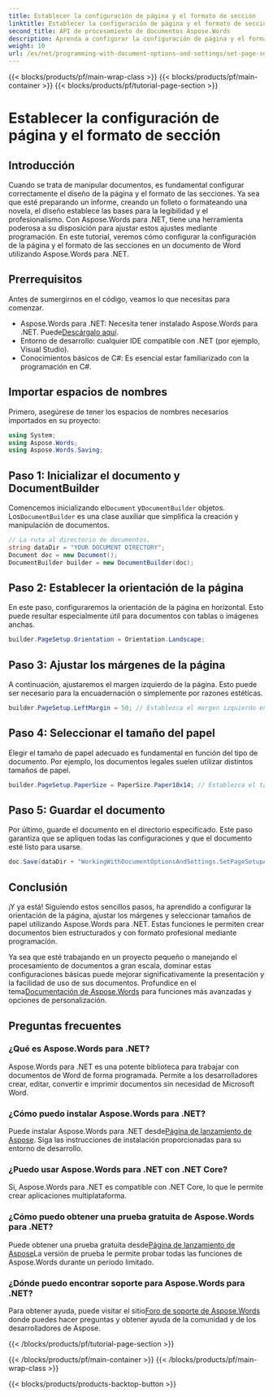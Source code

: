 ```yaml
---
title: Establecer la configuración de página y el formato de sección
linktitle: Establecer la configuración de página y el formato de sección
second_title: API de procesamiento de documentos Aspose.Words
description: Aprenda a configurar la configuración de página y el formato de sección en documentos de Word con Aspose.Words para .NET con nuestra guía paso a paso. Mejore la presentación de su documento sin esfuerzo.
weight: 10
url: /es/net/programming-with-document-options-and-settings/set-page-setup-and-section-formatting/
---
```


{{< blocks/products/pf/main-wrap-class >}}
{{< blocks/products/pf/main-container >}}
{{< blocks/products/pf/tutorial-page-section >}}

# Establecer la configuración de página y el formato de sección

## Introducción

Cuando se trata de manipular documentos, es fundamental configurar correctamente el diseño de la página y el formato de las secciones. Ya sea que esté preparando un informe, creando un folleto o formateando una novela, el diseño establece las bases para la legibilidad y el profesionalismo. Con Aspose.Words para .NET, tiene una herramienta poderosa a su disposición para ajustar estos ajustes mediante programación. En este tutorial, veremos cómo configurar la configuración de la página y el formato de las secciones en un documento de Word utilizando Aspose.Words para .NET.

## Prerrequisitos

Antes de sumergirnos en el código, veamos lo que necesitas para comenzar.

-  Aspose.Words para .NET: Necesita tener instalado Aspose.Words para .NET. Puede[Descárgalo aquí](https://releases.aspose.com/words/net/).
- Entorno de desarrollo: cualquier IDE compatible con .NET (por ejemplo, Visual Studio).
- Conocimientos básicos de C#: Es esencial estar familiarizado con la programación en C#.

## Importar espacios de nombres

Primero, asegúrese de tener los espacios de nombres necesarios importados en su proyecto:

```csharp
using System;
using Aspose.Words;
using Aspose.Words.Saving;
```

## Paso 1: Inicializar el documento y DocumentBuilder

 Comencemos inicializando el`Document` y`DocumentBuilder` objetos. Los`DocumentBuilder` es una clase auxiliar que simplifica la creación y manipulación de documentos.

```csharp
// La ruta al directorio de documentos.
string dataDir = "YOUR DOCUMENT DIRECTORY";
Document doc = new Document();
DocumentBuilder builder = new DocumentBuilder(doc);
```

## Paso 2: Establecer la orientación de la página

En este paso, configuraremos la orientación de la página en horizontal. Esto puede resultar especialmente útil para documentos con tablas o imágenes anchas.

```csharp
builder.PageSetup.Orientation = Orientation.Landscape;
```

## Paso 3: Ajustar los márgenes de la página

A continuación, ajustaremos el margen izquierdo de la página. Esto puede ser necesario para la encuadernación o simplemente por razones estéticas.

```csharp
builder.PageSetup.LeftMargin = 50; // Establezca el margen izquierdo en 50 puntos.
```

## Paso 4: Seleccionar el tamaño del papel

Elegir el tamaño de papel adecuado es fundamental en función del tipo de documento. Por ejemplo, los documentos legales suelen utilizar distintos tamaños de papel.

```csharp
builder.PageSetup.PaperSize = PaperSize.Paper10x14; // Establezca el tamaño del papel en 10 x 14 pulgadas.
```

## Paso 5: Guardar el documento

Por último, guarde el documento en el directorio especificado. Este paso garantiza que se apliquen todas las configuraciones y que el documento esté listo para usarse.

```csharp
doc.Save(dataDir + "WorkingWithDocumentOptionsAndSettings.SetPageSetupAndSectionFormatting.docx");
```

## Conclusión

¡Y ya está! Siguiendo estos sencillos pasos, ha aprendido a configurar la orientación de la página, ajustar los márgenes y seleccionar tamaños de papel utilizando Aspose.Words para .NET. Estas funciones le permiten crear documentos bien estructurados y con formato profesional mediante programación.

Ya sea que esté trabajando en un proyecto pequeño o manejando el procesamiento de documentos a gran escala, dominar estas configuraciones básicas puede mejorar significativamente la presentación y la facilidad de uso de sus documentos. Profundice en el tema[Documentación de Aspose.Words](https://reference.aspose.com/words/net/) para funciones más avanzadas y opciones de personalización.

## Preguntas frecuentes

### ¿Qué es Aspose.Words para .NET?

Aspose.Words para .NET es una potente biblioteca para trabajar con documentos de Word de forma programada. Permite a los desarrolladores crear, editar, convertir e imprimir documentos sin necesidad de Microsoft Word.

### ¿Cómo puedo instalar Aspose.Words para .NET?

 Puede instalar Aspose.Words para .NET desde[Página de lanzamiento de Aspose](https://releases.aspose.com/words/net/). Siga las instrucciones de instalación proporcionadas para su entorno de desarrollo.

### ¿Puedo usar Aspose.Words para .NET con .NET Core?

Sí, Aspose.Words para .NET es compatible con .NET Core, lo que le permite crear aplicaciones multiplataforma.

### ¿Cómo puedo obtener una prueba gratuita de Aspose.Words para .NET?

 Puede obtener una prueba gratuita desde[Página de lanzamiento de Aspose](https://releases.aspose.com/)La versión de prueba le permite probar todas las funciones de Aspose.Words durante un período limitado.

### ¿Dónde puedo encontrar soporte para Aspose.Words para .NET?

 Para obtener ayuda, puede visitar el sitio[Foro de soporte de Aspose.Words](https://forum.aspose.com/c/words/8) donde puedes hacer preguntas y obtener ayuda de la comunidad y de los desarrolladores de Aspose.

{{< /blocks/products/pf/tutorial-page-section >}}

{{< /blocks/products/pf/main-container >}}
{{< /blocks/products/pf/main-wrap-class >}}

{{< blocks/products/products-backtop-button >}}
